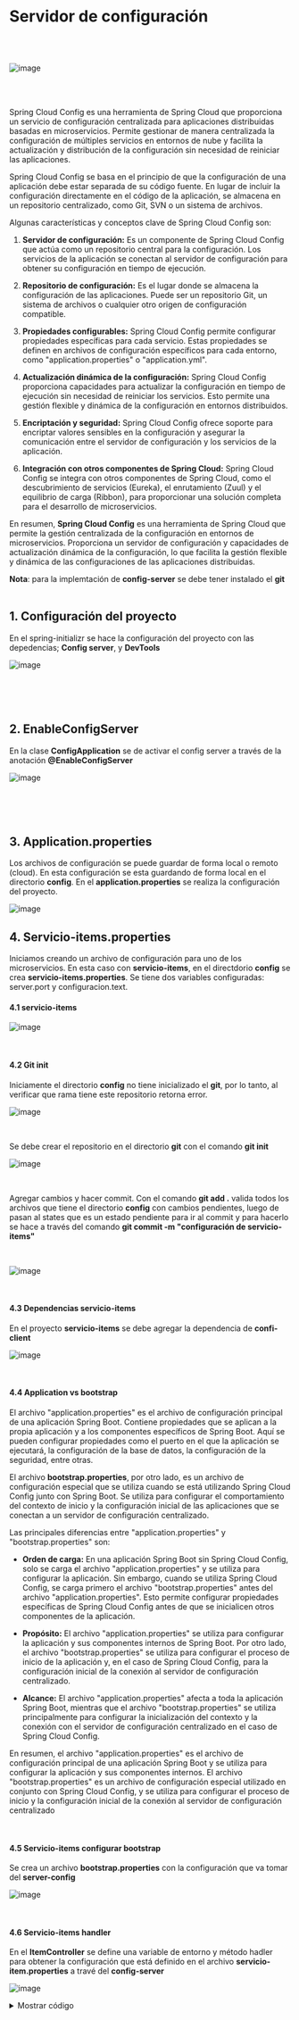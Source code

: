 # Servidor de configuración

<br>
<br>

![image](https://github.com/crodrigr/microservicios-spring-boot-confenalco/assets/31961588/f55c4a7d-b14a-4158-8af8-a26bc72bbdf5)


<br>
<br>


Spring Cloud Config es una herramienta de Spring Cloud que proporciona un servicio de configuración centralizada para aplicaciones distribuidas basadas en microservicios. Permite gestionar de manera centralizada la configuración de múltiples servicios en entornos de nube y facilita la actualización y distribución de la configuración sin necesidad de reiniciar las aplicaciones.

Spring Cloud Config se basa en el principio de que la configuración de una aplicación debe estar separada de su código fuente. En lugar de incluir la configuración directamente en el código de la aplicación, se almacena en un repositorio centralizado, como Git, SVN o un sistema de archivos.

Algunas características y conceptos clave de Spring Cloud Config son:

   1. **Servidor de configuración:** Es un componente de Spring Cloud Config que actúa como un repositorio central para la configuración. Los servicios de la aplicación se conectan al servidor de configuración para obtener su configuración en tiempo de ejecución.

   2. **Repositorio de configuración:** Es el lugar donde se almacena la configuración de las aplicaciones. Puede ser un repositorio Git, un sistema de archivos o cualquier otro origen de configuración compatible.

   3. **Propiedades configurables:** Spring Cloud Config permite configurar propiedades específicas para cada servicio. Estas propiedades se definen en archivos de configuración específicos para cada entorno, como "application.properties" o "application.yml".

   4. **Actualización dinámica de la configuración:** Spring Cloud Config proporciona capacidades para actualizar la configuración en tiempo de ejecución sin necesidad de reiniciar los servicios. Esto permite una gestión flexible y dinámica de la configuración en entornos distribuidos.

   5. **Encriptación y seguridad:** Spring Cloud Config ofrece soporte para encriptar valores sensibles en la configuración y asegurar la comunicación entre el servidor de configuración y los servicios de la aplicación.

   6. **Integración con otros componentes de Spring Cloud:** Spring Cloud Config se integra con otros componentes de Spring Cloud, como el descubrimiento de servicios (Eureka), el enrutamiento (Zuul) y el equilibrio de carga (Ribbon), para proporcionar una solución completa para el desarrollo de microservicios.

En resumen, **Spring Cloud Config** es una herramienta de Spring Cloud que permite la gestión centralizada de la configuración en entornos de microservicios. Proporciona un servidor de configuración y capacidades de actualización dinámica de la configuración, lo que facilita la gestión flexible y dinámica de las configuraciones de las aplicaciones distribuidas.

**Nota**: para la implemtación de **config-server** se debe tener instalado el **git**
<br>
<br>


## 1. Configuración del proyecto

En el spring-initializr se hace la configuración del proyecto con las depedencias; **Config server**, y **DevTools**

![image](https://github.com/crodrigr/microservicios-spring-boot-confenalco/assets/31961588/2ac50bef-66ec-43ce-9dcd-28e4e71149c2)

<br>
<br>
<br>


## 2. EnableConfigServer

En la clase **ConfigApplication** se de activar el config server a través de la anotación **@EnableConfigServer**

![image](https://github.com/crodrigr/microservicios-spring-boot-confenalco/assets/31961588/6558e5e2-9058-45dc-b8ef-902f6f650e47)

<br>
<br>
<br>

## 3. Application.properties

Los archivos de configuración se puede guardar de forma local o remoto (cloud). En esta configuración se esta guardando de forma local en el directorio **config**. En el **application.properties** se realiza la configuración del proyecto. 

![image](https://github.com/crodrigr/microservicios-spring-boot-confenalco/assets/31961588/defba764-b498-4b36-b087-52800d302765)

## 4. Servicio-items.properties

Iniciamos creando un archivo de configuración para uno de los microservicios. En esta caso con **servicio-items**, en el directdorio **config** se crea **servicio-items.properties**. Se tiene dos variables configuradas: server.port y configuracion.text.

#### 4.1 servicio-items

![image](https://github.com/crodrigr/microservicios-spring-boot-confenalco/assets/31961588/00c60b2b-7f11-471c-adc7-d825f227478b)

<br>

#### 4.2 Git init

Iniciamente el directorio **config** no tiene inicializado el **git**, por lo tanto, al verificar que rama tiene este repositorio retorna error. 

![image](https://github.com/crodrigr/microservicios-spring-boot-confenalco/assets/31961588/74deb42f-2268-4ba3-be73-44d8a0c54ea9)

<br>

Se debe crear el repositorio en el directorio **git** con el comando **git init**

![image](https://github.com/crodrigr/microservicios-spring-boot-confenalco/assets/31961588/5db96230-0a91-4179-ac69-6a457162f087)

<br>

Agregar cambios y hacer commit. Con el comando **git add .** valida todos los archivos que tiene el directorio **config** con cambios pendientes, luego de pasan al states que es un estado pendiente para ir al commit y para hacerlo se hace a través del comando **git commit -m "configuración de servicio-items"**

<br>

![image](https://github.com/crodrigr/microservicios-spring-boot-confenalco/assets/31961588/85df6b6f-1c10-4757-86ad-f426f8c7a406)

<br>

#### 4.3 Dependencias servicio-items

En el proyecto **servicio-items** se debe agregar la dependencia de **confi-client**

![image](https://github.com/crodrigr/microservicios-spring-boot-confenalco/assets/31961588/96c2aa51-758c-425d-a258-4dc7ee7ec709)

<br>

#### 4.4 Application vs bootstrap

El archivo "application.properties" es el archivo de configuración principal de una aplicación Spring Boot. Contiene propiedades que se aplican a la propia aplicación y a los componentes específicos de Spring Boot. Aquí se pueden configurar propiedades como el puerto en el que la aplicación se ejecutará, la configuración de la base de datos, la configuración de la seguridad, entre otras.

El archivo **bootstrap.properties**, por otro lado, es un archivo de configuración especial que se utiliza cuando se está utilizando Spring Cloud Config junto con Spring Boot. Se utiliza para configurar el comportamiento del contexto de inicio y la configuración inicial de las aplicaciones que se conectan a un servidor de configuración centralizado.

Las principales diferencias entre "application.properties" y "bootstrap.properties" son:

   - **Orden de carga:** En una aplicación Spring Boot sin Spring Cloud Config, solo se carga el archivo "application.properties" y se utiliza para configurar la aplicación. Sin embargo, cuando se utiliza Spring Cloud Config, se carga primero el archivo "bootstrap.properties" antes del archivo "application.properties". Esto permite configurar propiedades específicas de Spring Cloud Config antes de que se inicialicen otros componentes de la aplicación.

   - **Propósito:** El archivo "application.properties" se utiliza para configurar la aplicación y sus componentes internos de Spring Boot. Por otro lado, el archivo "bootstrap.properties" se utiliza para configurar el proceso de inicio de la aplicación y, en el caso de Spring Cloud Config, para la configuración inicial de la conexión al servidor de configuración centralizado.

  - **Alcance:** El archivo "application.properties" afecta a toda la aplicación Spring Boot, mientras que el archivo "bootstrap.properties" se utiliza principalmente para configurar la inicialización del contexto y la conexión con el servidor de configuración centralizado en el caso de Spring Cloud Config.

En resumen, el archivo "application.properties" es el archivo de configuración principal de una aplicación Spring Boot y se utiliza para configurar la aplicación y sus componentes internos. El archivo "bootstrap.properties" es un archivo de configuración especial utilizado en conjunto con Spring Cloud Config, y se utiliza para configurar el proceso de inicio y la configuración inicial de la conexión al servidor de configuración centralizado

<br>

#### 4.5 Servicio-items configurar bootstrap

Se crea un archivo **bootstrap.properties** con la configuración que va tomar del **server-config**

![image](https://github.com/crodrigr/microservicios-spring-boot-confenalco/assets/31961588/26e34b6b-d08f-4188-9025-c6acbaf21058)

<br>

#### 4.6 Servicio-items handler

En el **ItemController** se define una variable de entorno y método hadler para obtener la configuración que está definido en el archivo **servicio-item.properties** a travé del **config-server**

![image](https://github.com/crodrigr/microservicios-spring-boot-confenalco/assets/31961588/7740e679-b6c7-4c56-b2cf-b17050e4eb6e)

<details><summary>Mostrar código</summary>
<p>

```java
@Autowired
	private Environment env;

 @Value("${configuracion.texto}")
    private String texto;

@GetMapping("/obtener-config")
	public ResponseEntity<?> obtenerConfig(@Value("${server.port}") String puerto){
		
		log.info(texto);
		
		Map<String, String> json = new HashMap<>();
		json.put("texto", texto);
		json.put("puerto", puerto);
		
		if(env.getActiveProfiles().length>0 && env.getActiveProfiles()[0].equals("dev")) {
			json.put("autor.nombre", env.getProperty("configuracion.autor.nombre"));
			json.put("autor.email", env.getProperty("configuracion.autor.email"));
		}
		
		return new ResponseEntity<Map<String, String>>(json, HttpStatus.OK);
	}

  ```  
</p>
</details>















